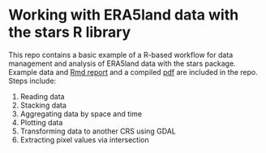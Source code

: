 # Working with ERA5land data with the stars R library 

This repo contains a basic example of a R-based workflow for data management
and analysis of ERA5land data with the stars package. Example data and 
[Rmd report](report/ERA5land_stars.Rmd) and a compiled [pdf](report/ERA5land_stars.pdf)
are included in the repo. Steps include:

1. Reading data
2. Stacking data
3. Aggregating data by space and time
4. Plotting data
5. Transforming data to another CRS using GDAL
6. Extracting pixel values via intersection
